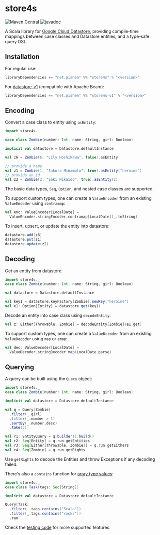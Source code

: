# store4s

[![Maven Central](https://maven-badges.herokuapp.com/maven-central/net.pishen/store4s_2.13/badge.svg)](https://maven-badges.herokuapp.com/maven-central/net.pishen/store4s_2.13)
[![javadoc](https://javadoc.io/badge2/net.pishen/store4s_2.13/javadoc.svg)](https://javadoc.io/doc/net.pishen/store4s_2.13)

A Scala library for [Google Cloud Datastore](https://cloud.google.com/datastore), providing compile-time mappings between case classes and Datastore entities, and a type-safe query DSL.

## Installation

For regular use:
```scala
libraryDependencies += "net.pishen" %% "store4s" % "<version>"
```

For [datastore-v1](https://github.com/googleapis/google-cloud-datastore) (compatible with Apache Beam):
```scala
libraryDependencies += "net.pishen" %% "store4s-v1" % "<version>"
```

## Encoding
Convert a case class to entity using `asEntity`:
```scala
import store4s._

case class Zombie(number: Int, name: String, girl: Boolean)

implicit val datastore = Datastore.defaultInstance

val z6 = Zombie(6, "Lily Hoshikawa", false).asEntity

// provide a name
val z1 = Zombie(1, "Sakura Minamoto", true).asEntity("heroine")
// provide an id
val z2 = Zombie(2, "Saki Nikaido", true).asEntity(2)
```
The basic data types, `Seq`, `Option`, and nested case classes are supported.

To support custom types, one can create a `ValueEncoder` from an existing `ValueEncoder` using `contramap`:
```scala
val enc: ValueEncoder[LocalDate] =
  ValueEncoder.stringEncoder.contramap[LocalDate](_.toString)
```

To insert, upsert, or update the entity into datastore:
```scala
datastore.add(z6)
datastore.put(z1)
datastore.update(z2)
```

## Decoding
Get an entity from datastore:
```scala
import store4s._
case class Zombie(number: Int, name: String, girl: Boolean)

val datastore = Datastore.defaultInstance

val key1 = datastore.keyFactory[Zombie].newKey("heroine")
val e1: Option[Entity] = datastore.get(key1)
```

Decode an entity into case class using `decodeEntity`:
```scala
val z: Either[Throwable, Zombie] = decodeEntity[Zombie](e1.get)
```

To support custom types, one can create a `ValueDecoder` from an existing `ValueDecoder` using `map` or `emap`:
```scala
val dec: ValueDecoder[LocalDate] =
  ValueDecoder.stringDecoder.map(LocalDate.parse)
```

## Querying
A query can be built using the `Query` object:
```scala
import store4s._
case class Zombie(number: Int, name: String, girl: Boolean)

implicit val datastore = Datastore.defaultInstance

val q = Query[Zombie]
  .filter(_.girl)
  .filter(_.number > 1)
  .sortBy(_.number.desc)
  .take(3)

val r1: EntityQuery = q.builder().build()
val r2: Seq[Entity] = q.run.getEntities
val r3: Seq[Either[Throwable, Zombie]] = q.run.getEithers
val r4: Seq[Zombie] = q.run.getRights
```

Use `getRights` to decode the Entities and throw Exceptions if any decoding failed.

There's also a `contains` function for [array type values](https://cloud.google.com/datastore/docs/concepts/queries#multiple_equality_filters):
```scala
import store4s._
case class Task(tags: Seq[String])

implicit val datastore = Datastore.defaultInstance

Query[Task]
  .filter(_.tags.contains("Scala"))
  .filter(_.tags.contains("rocks"))
  .run
```

Check the [testing code](store4s/src/test/scala/store4s/QuerySpec.scala) for more supported features.
